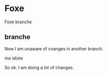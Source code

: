 # Foxe

Foxe branche 

## branche

Now I am unaware of cnanges in another branch.

me idiote

So ok. I am doing a lot of changes.
